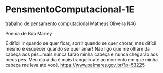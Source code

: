 
# PensmentoComputacional-1E
trabalho de pensamento computacional
Matheus Oliveira N46

Poema de Bob Marley

É difícil ir quando se quer ficar, sorrir quando se quer chorar, mas difícil mesmo é esquecer quando se quer amar! Não ligo que me olham da cabeça aos pés...mais nunca farão minha cabeça e nunca chegarão aos meus pés. Meu dia a dia é mais tranquilo até ao momento em que minha cabeça me leva até você.
https://www.palmares.gov.br/?p=53225
